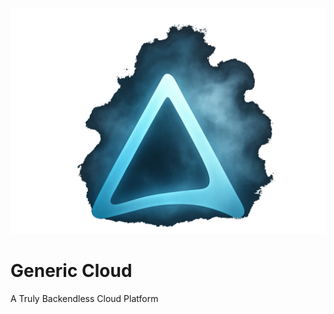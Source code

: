 <!DOCTYPE html>
<html lang="en">
<body>
  <div class="container">
    <img src="logo2.png" alt="Generic Cloud Logo" class="logo" width="600px">
    <h1>Generic Cloud</h1>
    <p>A Truly Backendless Cloud Platform</p>
  </div>
</body>
</html>
